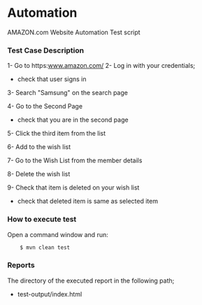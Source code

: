 # Automation
AMAZON.com Website Automation Test script
### Test Case Description
1- Go to https:www.amazon.com/
2- Log in with your credentials;
- check that user signs in

3- Search "Samsung" on the search page

4- Go to the Second Page
- check that you are in the second page

5- Click the third item from the list

6- Add to the wish list

7- Go to the Wish List from the member details

8- Delete the wish list

9- Check that item is deleted on your wish list
- check that deleted item is same as selected item

### How to execute test
Open a command window and run:
```sh
    $ mvn clean test
```

### Reports
The directory of the executed report in the following path;
 -  test-output/index.html
